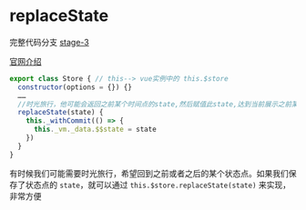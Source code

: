 # replaceState
完整代码分支 [stage-3](https://github.com/shengrongchun/parse-vue-vuex)

[官网介绍](https://vuex.vuejs.org/zh/api/#replacestate)
```js
export class Store { // this--> vue实例中的 this.$store
  constructor(options = {}) {}
  ……
  //时光旅行，他可能会返回之前某个时间点的state,然后赋值此state,达到当前展示之前某个时间的快照
  replaceState(state) {
    this._withCommit(() => {
      this._vm._data.$$state = state
    })
  }
}
```
有时候我们可能需要时光旅行，希望回到之前或者之后的某个状态点。如果我们保存了状态点的 `state`，就可以通过 `this.$store.replaceState(state)` 来实现，非常方便